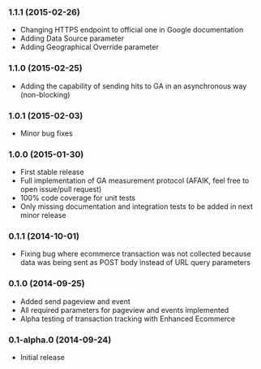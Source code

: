 ### 1.1.1 (2015-02-26)
 * Changing HTTPS endpoint to official one in Google documentation
 * Adding Data Source parameter
 * Adding Geographical Override parameter

### 1.1.0 (2015-02-25)
 * Adding the capability of sending hits to GA in an asynchronous way (non-blocking)

### 1.0.1 (2015-02-03)
 * Minor bug fixes

### 1.0.0 (2015-01-30)

 * First stable release
 * Full implementation of GA measurement protocol (AFAIK, feel free to open issue/pull request)
 * 100% code coverage for unit tests
 * Only missing documentation and integration tests to be added in next minor release

### 0.1.1 (2014-10-01)

  * Fixing bug where ecommerce transaction was not collected because data was being sent as POST body instead
  of URL query parameters

### 0.1.0 (2014-09-25)

  * Added send pageview and event
  * All required parameters for pageview and events implemented
  * Alpha testing of transaction tracking with Enhanced Ecommerce

### 0.1-alpha.0 (2014-09-24)

  * Initial release
